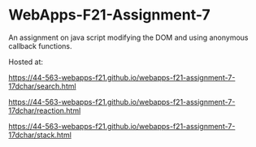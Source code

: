 # WebApps-F21-Assignment-7
An assignment on java script modifying the DOM and using anonymous callback functions.

Hosted at:

https://44-563-webapps-f21.github.io/webapps-f21-assignment-7-17dchar/search.html

https://44-563-webapps-f21.github.io/webapps-f21-assignment-7-17dchar/reaction.html

https://44-563-webapps-f21.github.io/webapps-f21-assignment-7-17dchar/stack.html

